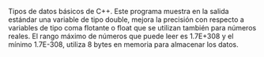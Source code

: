 Tipos de datos básicos de C++. Este programa muestra en la salida estándar una variable de tipo double, mejora la precisión con respecto a variables de tipo coma flotante o float que se utilizan también para números reales. El rango máximo de números que puede leer es 1.7E+308 y el mínimo 1.7E-308, utiliza 8 bytes en memoria para almacenar los datos.
